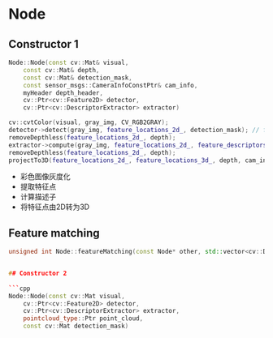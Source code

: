 # Node 
## Constructor 1
```cpp
Node::Node(const cv::Mat& visual,
    const cv::Mat& depth,
    const cv::Mat& detection_mask,
    const sensor_msgs::CameraInfoConstPtr& cam_info,
    myHeader depth_header,
    cv::Ptr<cv::Feature2D> detector,
    cv::Ptr<cv::DescriptorExtractor> extractor)

cv::cvtColor(visual, gray_img, CV_RGB2GRAY);
detector->detect(gray_img, feature_locations_2d_, detection_mask); // fill 2d locations
removeDepthless(feature_locations_2d_, depth);
extractor->compute(gray_img, feature_locations_2d_, feature_descriptors_); 
removeDepthless(feature_locations_2d_, depth);
projectTo3D(feature_locations_2d_, feature_locations_3d_, depth, cam_info);
```
- 彩色图像灰度化
- 提取特征点
- 计算描述子
- 将特征点由2D转为3D

## Feature matching
```cpp
unsigned int Node::featureMatching(const Node* other, std::vector<cv::DMatch>* matches) const


## Constructor 2
 
```cpp
Node::Node(const cv::Mat visual,
    cv::Ptr<cv::Feature2D> detector,
    cv::Ptr<cv::DescriptorExtractor> extractor,
    pointcloud_type::Ptr point_cloud,
    const cv::Mat detection_mask)
```
 




